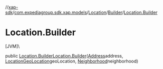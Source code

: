 //[xap-sdk](../../../../index.md)/[com.expediagroup.sdk.xap.models](../../index.md)/[Location](../index.md)/[Builder](index.md)/[Location.Builder](-location.-builder.md)

# Location.Builder

[JVM]\

public [Location.Builder](index.md)[Location.Builder](-location.-builder.md)([Address](../../-address/index.md)address, [LocationGeoLocation](../../-location-geo-location/index.md)geoLocation, [Neighborhood](../../-neighborhood/index.md)neighborhood)
